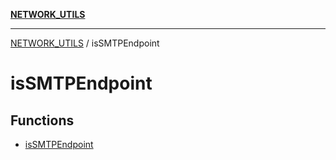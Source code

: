 [**NETWORK_UTILS**](../README.md)

***

[NETWORK_UTILS](../README.md) / isSMTPEndpoint

# isSMTPEndpoint

## Functions

- [isSMTPEndpoint](functions/isSMTPEndpoint.md)
